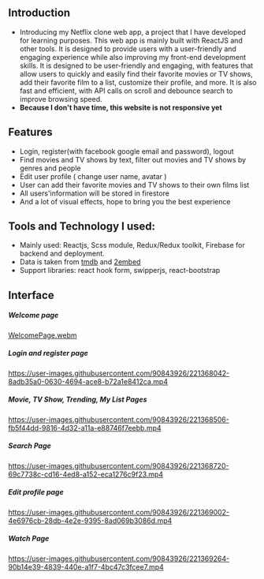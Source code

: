 ## Introduction

- Introducing my Netflix clone web app, a project that I have developed for learning purposes. This web app is mainly built with ReactJS and other tools. It is designed to provide users with a user-friendly and engaging experience while also improving my front-end development skills. It is designed to be user-friendly and engaging, with features that allow users to quickly and easily find their favorite movies or TV shows, add their favorite film to a list, customize their profile, and more. It is also fast and efficient, with API calls on scroll and debounce search to improve browsing speed.
- **Because I don't have time, this website is not responsive yet**
## Features

- Login, register(with facebook google email and password), logout
- Find movies and TV shows by text, filter out movies and TV shows by genres and people
- Edit user profile ( change user name, avatar )
- User can add their favorite movies and TV shows to their own films list
- All users'information will be stored in firestore
- And a lot of visual effects, hope to bring you the best experience

## Tools and Technology I used:

- Mainly used: Reactjs, Scss module, Redux/Redux toolkit, Firebase for backend and deployment.
- Data is taken from [tmdb](https://www.themoviedb.org/) and [2embed](https://2embed.org/)
- Support libraries: react hook form, swipperjs, react-bootstrap

## Interface
##### Welcome page
[WelcomePage.webm](https://user-images.githubusercontent.com/90843926/221367304-938f3c64-893b-4181-8cdf-a50ee665f810.webm)
##### Login and register page
https://user-images.githubusercontent.com/90843926/221368042-8adb35a0-0630-4694-ace8-b72a1e8412ca.mp4
##### Movie, TV Show, Trending, My List Pages
https://user-images.githubusercontent.com/90843926/221368506-fb5f44dd-9816-4d32-a11a-e88746f7eebb.mp4
##### Search Page
https://user-images.githubusercontent.com/90843926/221368720-69c7738c-cd16-4ed8-a152-eca1276c9f23.mp4
##### Edit profile page
https://user-images.githubusercontent.com/90843926/221369002-4e6976cb-28db-4e2e-9395-8ad069b3086d.mp4
##### Watch Page
https://user-images.githubusercontent.com/90843926/221369264-90b14e39-4839-440e-a1f7-4bc47c3fcee7.mp4

